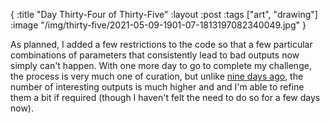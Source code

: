 {
:title "Day Thirty-Four of Thirty-Five"
:layout :post
:tags ["art", "drawing"]
:image "/img/thirty-five/2021-05-09-1901-07-1813197082340049.jpg"
}

As planned, I added a few restrictions to the code so that a few particular combinations of parameters that consistently lead to bad outputs now simply can't happen. With one more day to go to complete my challenge, the process is very much one of curation, but unlike [nine days ago](/posts/2021-04-30-thirty-five-day-25/), the number of interesting outputs is much higher and and I'm able to refine them a bit if required (though I haven't felt the need to do so for a few days now).

